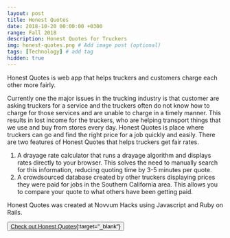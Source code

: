 ```yaml
---
layout: post
title: Honest Quotes
date: 2018-10-20 00:00:00 +0300
range: Fall 2018
description: Honest Quotes for Truckers
img: honest-quotes.png # Add image post (optional)
tags: [Technology] # add tag
hidden: true
---
```


Honest Quotes is web app that helps truckers and customers charge each other more fairly.

Currently one the major issues in the trucking industry is that customer are asking truckers for a service and the truckers often do not know how to charge for those services and are unable to charge in a timely manner. This results in lost income for the truckers, who are helping transport things that we use and buy from stores every day. Honest Quotes is place where truckers can go and find the right price for a job quickly and easily. There are two features of Honest Quotes that helps truckers get fair rates.

1. A drayage rate calculator that runs a drayage algorithm and displays rates directly to your browser. This solves the need to manually search for this information, reducing quoting time by 3-5 minutes per quote.
2.  A crowdsourced database created by other truckers displaying prices they were paid for jobs in the Southern California area. This allows you to compare your quote to what others have been getting paid.

Honest Quotes was created at Novvum Hacks using Javascript and Ruby on Rails.

<button class="button">[Check out Honest Quotes](https://fathomless-brushlands-56617.herokuapp.com/rates){:target="_blank"}</button>


